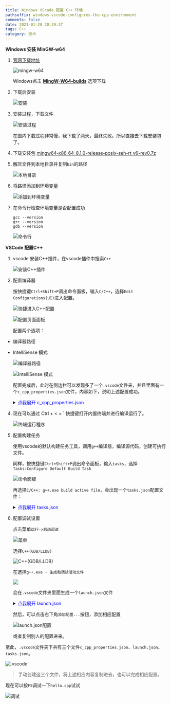 ```yaml
---
title: Windows VScode 配置 C++ 环境
pathsuffix: windows-vscode-configures-the-cpp-environment
comments: false
date: 2021-01-28 20:39:37
tags: C++
category: 技术
---
```

**Windows 安装 MinGW-w64**

1. [官网下载地址](http://mingw-w64.org/doku.php/download)

   ![mingw-w64](img0.png)

   Windows点击 **[MingW-W64-builds](http://mingw-w64.org/doku.php/download/mingw-builds)** 选项下载

2. 下载后安装

   ![安装](img4.png)

3. 安装过程，下载文件

   ![安装过程](img5.png)

   在国内下载过程非常慢，我下载了两天，最终失败。所以直接去下载安装包了。

4. 下载安装包 [mingw64-x86_64-8.1.0-release-posix-seh-rt_v6-rev0.7z](mingw64-x86_64-8.1.0-release-posix-seh-rt_v6-rev0.7z "mingw64-x86_64-8.1.0-release-posix-seh-rt_v6-rev0.7z")

5. 解压文件到本地目录并复制`bin`的路径

   ![本地目录](img2.png)

6. 将路径添加到环境变量

   ![添加到环境变量](img1.png)

7. 在命令行检查环境变量是否配置成功

   ```
   gcc --version
   g++ --version
   gdb --version
   ```

   ![命令行](img3.png)

**VSCode 配置C++**

1. vscode 安装C++插件，在vscode插件中搜索`C++`

   ![安装C++插件](img6.png)

2. 配置编译器

   按快捷键`Ctrl+Shift+P`调出命令面板，输入`C/C++`，选择`Edit Configurations(UI)`进入配置。

   ![快捷进入C++配置](img7.png)

    ![配置页面面板](img8.png)

    配置两个选项：

- 编译器路径

- IntelliSense 模式

  ![编译器路径](img9.png)

    ![IntelliSense 模式](img10.png)

    配置完成后，此时在侧边栏可以发现多了一个`.vscode`文件夹，并且里面有一个`c_cpp_properties.json`文件，内容如下，说明上述配置成功。

    <details>
    <summary><font color='blue'>点我展开 c_cpp_properties.json</font></summary>

    ```json
    {
        "configurations": [
            {
                "name": "Win32",
                "includePath": [
                    "${workspaceFolder}/**"
                ],
                "defines": [
                    "_DEBUG",
                    "UNICODE",
                    "_UNICODE"
                ],
                "compilerPath": "D:/Program Files (x86)/mingw-w64/mingw64-x86_64-8.1.0-release-posix-seh-rt_v6-rev0/mingw64/bin/g++.exe",
                "cStandard": "gnu17",
                "cppStandard": "gnu++14",
                "intelliSenseMode": "gcc-x64"
            }
        ],
        "version": 4
    }
    ```

    </details>

4. 现在可以通过 Ctrl + < + ` 快捷键打开内置终端并进行编译运行了。

    ![终端运行程序](img11.png)

5. 配置构建任务

   使用vscode的默认构建任务工具，调用`g++`编译器，编译源代码，创建可执行文件。

   同样，按快捷键`Ctrl+Shift+P`调出命令面板，输入`tasks`，选择`Tasks:Configure Default Build Task`

   ![命令面板](img12.png)

   再选择`C/C++: g++.exe build active file`，会出现一个`tasks.json`配置文件：

    <details>
    <summary><font color='blue'>点我展开 tasks.json</font></summary>

    ```json
    {
        "version": "2.0.0",
        "tasks": [
            {
                "type": "cppbuild",
                "label": "C/C++: g++.exe build active file",
                "command": "D:/Program Files (x86)/mingw-w64/mingw64-x86_64-8.1.0-release-posix-seh-rt_v6-rev0/mingw64/bin/g++.exe",
                "args": [
                    "-g",
                    "${file}",
                    "-o",
                    "${fileDirname}\\${fileBasenameNoExtension}.exe"
                ],
                "options": {
                    "cwd": "D:/Program Files (x86)/mingw-w64/mingw64-x86_64-8.1.0-release-posix-seh-rt_v6-rev0/mingw64/bin"
                },
                "problemMatcher": [
                    "$gcc"
                ],
                "group": {
                    "kind": "build",
                    "isDefault": true
                },
                "detail": "compiler: \"D:/Program Files (x86)/mingw-w64/mingw64-x86_64-8.1.0-release-posix-seh-rt_v6-rev0/mingw64/bin/g++.exe\""
            }
        ]
    }
    ```

    </details>

6. 配置调试设置

   点击菜单`运行->启动调试`

   ![菜单](img13.png)

   选择`C++(GDB/LLDB)`

   ![C++(GDB/LLDB)](img14.png)

   在选择`g++.exe - 生成和调试活动文件`

   ![](img15.png)

   会在`.vscode`文件夹里面生成一个`launch.json`文件

    <details>
    <summary><font color='blue'>点我展开 launch.json</font></summary>

    ```json
    {
        // 使用 IntelliSense 了解相关属性。 
        // 悬停以查看现有属性的描述。
        // 欲了解更多信息，请访问: https://go.microsoft.com/fwlink/?linkid=830387
        "version": "0.2.0",
        "configurations": [
            {
                "name": "g++.exe - 生成和调试活动文件",
                "type": "cppdbg",
                "request": "launch",
                "program": "${fileDirname}\\${fileBasenameNoExtension}.exe",
                "args": [],
                "stopAtEntry": false,
                "cwd": "D:/Program Files (x86)/mingw-w64/mingw64-x86_64-8.1.0-release-posix-seh-rt_v6-rev0/mingw64/bin",
                "environment": [],
                "externalConsole": false,
                "MIMode": "gdb",
                "miDebuggerPath": "D:\\Program Files (x86)\\mingw-w64\\mingw64-x86_64-8.1.0-release-posix-seh-rt_v6-rev0\\mingw64\\bin\\gdb.exe",
                "setupCommands": [
                    {
                        "description": "为 gdb 启用整齐打印",
                        "text": "-enable-pretty-printing",
                        "ignoreFailures": true
                    }
                ],
                "preLaunchTask": "C/C++: g++.exe build active file"
            }
        ]
    }
    ```

    </details>

    然后，可以点击右下角`添加配置...`按钮，添加相应配置

    ![launch.json配置](img17.png)

    或者复制别人的配置进来。



至此，`.vscode`文件夹下共有三个文件`c_cpp_properties.json`、`launch.json`、`tasks.json`。

![.vscode](img16.png)

> 手动创建这三个文件，将上述相应内容复制进去，也可以完成相应配置。



现在可以按`F5`调试一下`hello.cpp`试试

![调试](img18.png)

